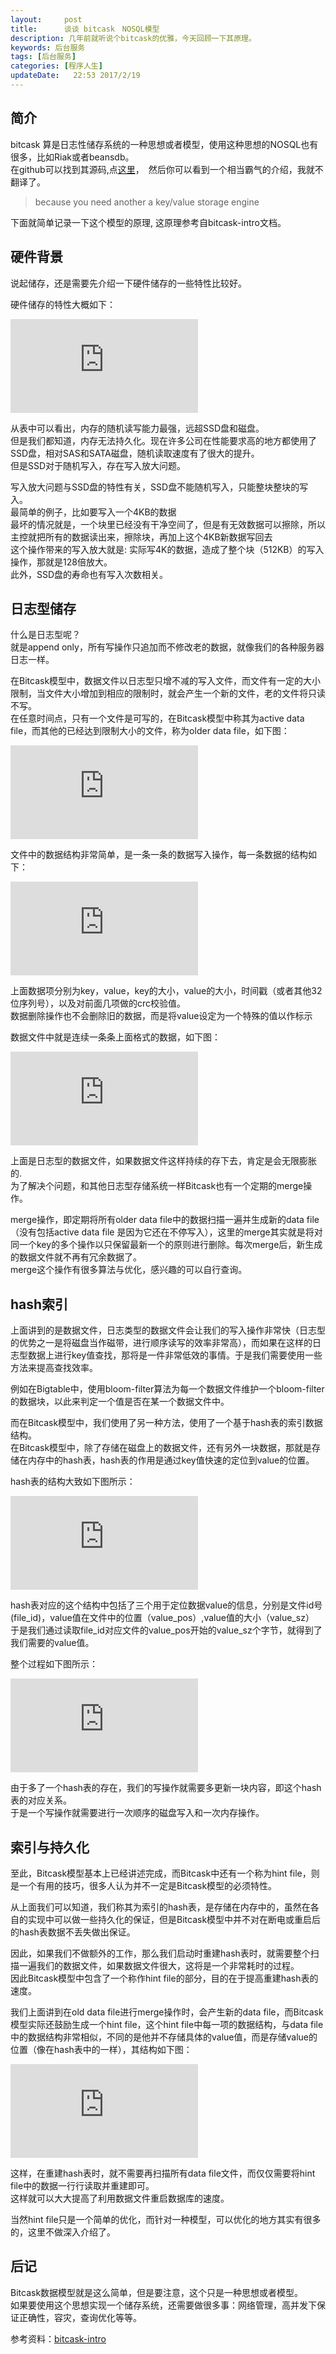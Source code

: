 ```yaml
---
layout:     post
title:      谈谈 bitcask　NOSQL模型
description: 几年前就听说个bitcask的优雅，今天回顾一下其原理。  
keywords: 后台服务
tags: [后台服务]
categories: [程序人生]
updateDate:   22:53 2017/2/19
---
```



## 简介

bitcask 算是日志性储存系统的一种思想或者模型，使用这种思想的NOSQL也有很多，比如Riak或者beansdb。  
在github可以找到其源码,点[这里](https://github.com/basho/bitcask)，　然后你可以看到一个相当霸气的介绍，我就不翻译了。

> because you need another a key/value storage engine  


下面就简单记录一下这个模型的原理, 这原理参考自bitcask-intro文档。  



## 硬件背景


说起储存，还是需要先介绍一下硬件储存的一些特性比较好。  

硬件储存的特性大概如下：  

![](http://tiankonguse.com/lab/cloudLink/baidupan.php?url=/1915453531/4065168403.png)  


从表中可以看出，内存的随机读写能力最强，远超SSD盘和磁盘。  
但是我们都知道，内存无法持久化。现在许多公司在性能要求高的地方都使用了SSD盘，相对SAS和SATA磁盘，随机读取速度有了很大的提升。  
但是SSD对于随机写入，存在写入放大问题。  


写入放大问题与SSD盘的特性有关，SSD盘不能随机写入，只能整块整块的写入。  
最简单的例子，比如要写入一个4KB的数据  
最坏的情况就是，一个块里已经没有干净空间了，但是有无效数据可以擦除，所以主控就把所有的数据读出来，擦除块，再加上这个4KB新数据写回去  
这个操作带来的写入放大就是: 实际写4K的数据，造成了整个块（512KB）的写入操作，那就是128倍放大。  
此外，SSD盘的寿命也有写入次数相关。  


## 日志型储存


什么是日志型呢？  
就是append only，所有写操作只追加而不修改老的数据，就像我们的各种服务器日志一样。  

在Bitcask模型中，数据文件以日志型只增不减的写入文件，而文件有一定的大小限制，当文件大小增加到相应的限制时，就会产生一个新的文件，老的文件将只读不写。  
在任意时间点，只有一个文件是可写的，在Bitcask模型中称其为active data file，而其他的已经达到限制大小的文件，称为older data file，如下图：  

![](http://tiankonguse.com/lab/cloudLink/baidupan.php?url=/1915453531/1966874700.png)  

文件中的数据结构非常简单，是一条一条的数据写入操作，每一条数据的结构如下：  

![](http://tiankonguse.com/lab/cloudLink/baidupan.php?url=/1915453531/3347741160.png)


上面数据项分别为key，value，key的大小，value的大小，时间戳（或者其他32位序列号），以及对前面几项做的crc校验值。  
数据删除操作也不会删除旧的数据，而是将value设定为一个特殊的值以作标示  

数据文件中就是连续一条条上面格式的数据，如下图：  

![](http://tiankonguse.com/lab/cloudLink/baidupan.php?url=/1915453531/3261791427.png)

上面是日志型的数据文件，如果数据文件这样持续的存下去，肯定是会无限膨胀的.  
为了解决个问题，和其他日志型存储系统一样Bitcask也有一个定期的merge操作。  

merge操作，即定期将所有older data file中的数据扫描一遍并生成新的data file（没有包括active data file 是因为它还在不停写入），这里的merge其实就是将对同一个key的多个操作以只保留最新一个的原则进行删除。每次merge后，新生成的数据文件就不再有冗余数据了。  
merge这个操作有很多算法与优化，感兴趣的可以自行查询。  

## hash索引


上面讲到的是数据文件，日志类型的数据文件会让我们的写入操作非常快（日志型的优势之一是将磁盘当作磁带，进行顺序读写的效率非常高），而如果在这样的日志型数据上进行key值查找，那将是一件非常低效的事情。于是我们需要使用一些方法来提高查找效率。  


例如在Bigtable中，使用bloom-filter算法为每一个数据文件维护一个bloom-filter 的数据块，以此来判定一个值是否在某一个数据文件中。  

而在Bitcask模型中，我们使用了另一种方法，使用了一个基于hash表的索引数据结构。  
在Bitcask模型中，除了存储在磁盘上的数据文件，还有另外一块数据，那就是存储在内存中的hash表，hash表的作用是通过key值快速的定位到value的位置。  

hash表的结构大致如下图所示：  

![](http://tiankonguse.com/lab/cloudLink/baidupan.php?url=/1915453531/1510177052.png)

hash表对应的这个结构中包括了三个用于定位数据value的信息，分别是文件id号(file_id)，value值在文件中的位置（value_pos）,value值的大小（value_sz）  
于是我们通过读取file_id对应文件的value_pos开始的value_sz个字节，就得到了我们需要的value值。  

整个过程如下图所示：  


![](http://tiankonguse.com/lab/cloudLink/baidupan.php?url=/1915453531/3013215255.png)
   

由于多了一个hash表的存在，我们的写操作就需要多更新一块内容，即这个hash表的对应关系。  
于是一个写操作就需要进行一次顺序的磁盘写入和一次内存操作。  


## 索引与持久化

至此，Bitcask模型基本上已经讲述完成，而Bitcask中还有一个称为hint file，则是一个有用的技巧，很多人认为并不一定是Bitcask模型的必须特性。  

从上面我们可以知道，我们称其为索引的hash表，是存储在内存中的，虽然在各自的实现中可以做一些持久化的保证，但是Bitcask模型中并不对在断电或重启后的hash表数据不丢失做出保证。  

因此，如果我们不做额外的工作，那么我们启动时重建hash表时，就需要整个扫描一遍我们的数据文件，如果数据文件很大，这将是一个非常耗时的过程。  
因此Bitcask模型中包含了一个称作hint file的部分，目的在于提高重建hash表的速度。  

我们上面讲到在old data file进行merge操作时，会产生新的data file，而Bitcask模型实际还鼓励生成一个hint file，这个hint file中每一项的数据结构，与data file中的数据结构非常相似，不同的是他并不存储具体的value值，而是存储value的位置（像在hash表中的一样），其结构如下图：  

![](http://tiankonguse.com/lab/cloudLink/baidupan.php?url=/1915453531/3513418023.png)


这样，在重建hash表时，就不需要再扫描所有data file文件，而仅仅需要将hint file中的数据一行行读取并重建即可。  
这样就可以大大提高了利用数据文件重启数据库的速度。  


当然hint file只是一个简单的优化，而针对一种模型，可以优化的地方其实有很多的，这里不做深入介绍了。  


## 后记

Bitcask数据模型就是这么简单，但是要注意，这个只是一种思想或者模型。  
如果要使用这个思想实现一个储存系统，还需要做很多事：网络管理，高并发下保证正确性，容灾，查询优化等等。  

参考资料：[bitcask-intro](https://github.com/basho/bitcask/blob/develop/doc/bitcask-intro.pdf)




